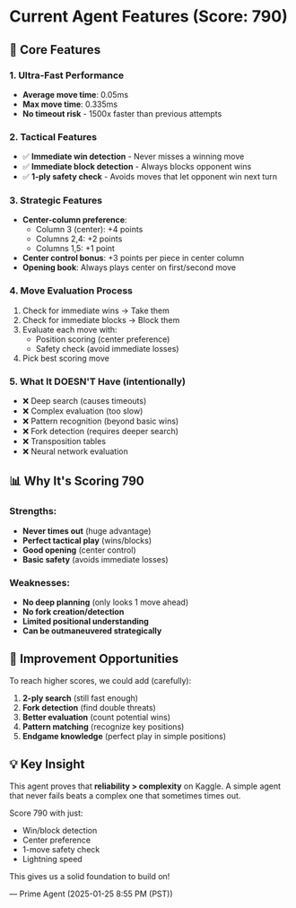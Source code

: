# Current Agent Features (Score: 790)

## 🚀 Core Features

### 1. **Ultra-Fast Performance**
- **Average move time**: 0.05ms
- **Max move time**: 0.335ms  
- **No timeout risk** - 1500x faster than previous attempts

### 2. **Tactical Features**
- ✅ **Immediate win detection** - Never misses a winning move
- ✅ **Immediate block detection** - Always blocks opponent wins
- ✅ **1-ply safety check** - Avoids moves that let opponent win next turn

### 3. **Strategic Features**
- **Center-column preference**: 
  - Column 3 (center): +4 points
  - Columns 2,4: +2 points
  - Columns 1,5: +1 point
- **Center control bonus**: +3 points per piece in center column
- **Opening book**: Always plays center on first/second move

### 4. **Move Evaluation Process**
1. Check for immediate wins → Take them
2. Check for immediate blocks → Block them
3. Evaluate each move with:
   - Position scoring (center preference)
   - Safety check (avoid immediate losses)
4. Pick best scoring move

### 5. **What It DOESN'T Have** (intentionally)
- ❌ Deep search (causes timeouts)
- ❌ Complex evaluation (too slow)
- ❌ Pattern recognition (beyond basic wins)
- ❌ Fork detection (requires deeper search)
- ❌ Transposition tables
- ❌ Neural network evaluation

## 📊 Why It's Scoring 790

### Strengths:
- **Never times out** (huge advantage)
- **Perfect tactical play** (wins/blocks)
- **Good opening** (center control)
- **Basic safety** (avoids immediate losses)

### Weaknesses:
- **No deep planning** (only looks 1 move ahead)
- **No fork creation/detection**
- **Limited positional understanding**
- **Can be outmaneuvered strategically**

## 🎯 Improvement Opportunities

To reach higher scores, we could add (carefully):

1. **2-ply search** (still fast enough)
2. **Fork detection** (find double threats)
3. **Better evaluation** (count potential wins)
4. **Pattern matching** (recognize key positions)
5. **Endgame knowledge** (perfect play in simple positions)

## 💡 Key Insight

This agent proves that **reliability > complexity** on Kaggle. A simple agent that never fails beats a complex one that sometimes times out.

Score 790 with just:
- Win/block detection
- Center preference  
- 1-move safety check
- Lightning speed

This gives us a solid foundation to build on!

— Prime Agent (2025-01-25 8:55 PM (PST))